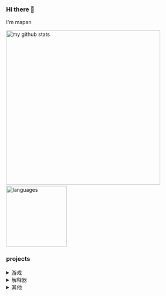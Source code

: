 ### Hi there 👋

I'm mapan

<p align="left">
    <img src="https://github-readme-stats.vercel.app/api?username=mapan1984&count_private=true&show_icons=true&theme=gruvbox" alt="my github stats" width="420"/>
    &nbsp;
    <img src="https://github-readme-stats.vercel.app/api/top-langs/?username=mapan1984&count_private=true&show_icons=true&layout=compact&theme=gruvbox" alt="languages" height="165">
</p>

### projects

<details>
  <summary>游戏</summary>

* MinMax算法 井字棋(tic-tac-toe) [source code](https://github.com/mapan1984/tic-tac-toe.js) / [preview](https://mapan1984.github.io/tic-tac-toe.js/)
* alpha-beta剪枝算法 五子棋(Renju) [source code](https://github.com/mapan1984/Renju) / [preview](https://mapan1984.github.io/Renju/)
* 贪吃蛇(Snake) [source code](https://github.com/mapan1984/Snake) / [preview](https://mapan1984.github.io/Snake/)
* 2048 [source code](https://github.com/mapan1984/2048) / [preview](https://mapan1984.github.io/2048/)
* 俄罗斯方块(Tetris) [source code](https://github.com/mapan1984/Tetris) / [preview](https://mapan1984.github.io/Tetris/)
* 扫雷(minesweeper) [source code](https://github.com/mapan1984/minesweeper) / [preview](https://mapan1984.github.io/minesweeper/)

</details>


<details>
  <summary>解释器</summary>

* brain fuck 解释器(PyBrainFuck) [source code](https://github.com/mapan1984/PyBrainFuck) / [preview](https://github.com/mapan1984/PyBrainFuck)
* Scheme 解释器(js)(Scmjs) [source code](https://github.com/mapan1984/Scmjs) / [preview](https://mapan1984.github.io/Scmjs/)
* Scheme 解释器(py)(Scmpy) [source code](https://github.com/mapan1984/Scmpy) / [preview](https://scmpy.herokuapp.com/)

</details>


<details>
  <summary>其他</summary>

* IEEE 浮点表示可视化(FloatBits) [source code](https://github.com/mapan1984/FloatBits) / [preview](https://mapan1984.github.io/FloatBits/)
* 寻路算法可视化(PathFinder) [source code](https://github.com/mapan1984/PathFinder) / [preview](https://mapan1984.github.io/PathFinder/)
* 迷宫地图生成(MazeGeneration) [source code](https://github.com/mapan1984/MazeGeneration) / [preview](https://mapan1984.github.io/MazeGeneration/)
* wav 音频生成(riff-wave-pcm) [source code](https://github.com/mapan1984/riff-wave-pcm) / [preview](https://mapan1984.github.io/riff-wave-pcm/)
* 线性拟合(liner-regression) [source code](https://github.com/mapan1984/linear-regression) / [preview](https://mapan1984.github.io/linear-regression/)
* matrix [source code](https://github.com/mapan1984/matrix) / [preview](https://github.com/mapan1984/matrix)
* 立方体(Cube) [source code](https://github.com/mapan1984/Cube) / [preview](https://mapan1984.github.io/Cube/)
* 生成 readme toc [source code](https://github.com/mapan1984/ReadmeTOC)
* game of life [source code](https://github.com/mapan1984/gameOfLife) / [preview](https://mapan1984.github.io/gameOfLife/)
* LangtonAnt [source code](https://github.com/mapan1984/LangtonAnt) / [preview](https://mapan1984.github.io/LangtonAnt/)

</details>
